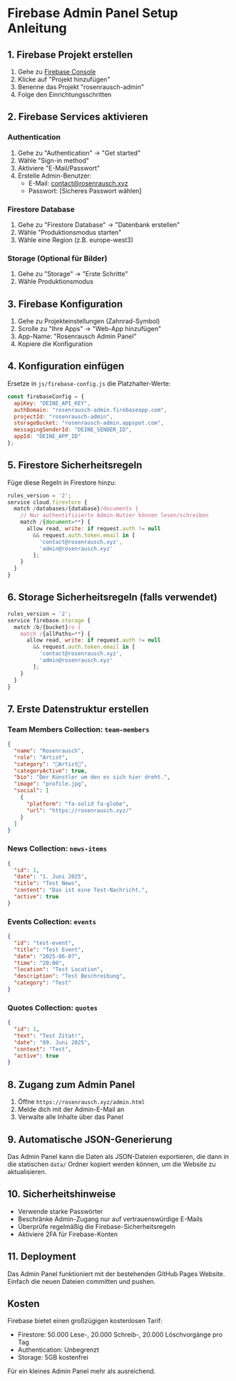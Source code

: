 # Firebase Admin Panel Setup Anleitung

## 1. Firebase Projekt erstellen

1. Gehe zu [Firebase Console](https://console.firebase.google.com/)
2. Klicke auf "Projekt hinzufügen"
3. Benenne das Projekt "rosenrausch-admin"
4. Folge den Einrichtungsschritten

## 2. Firebase Services aktivieren

### Authentication
1. Gehe zu "Authentication" → "Get started"
2. Wähle "Sign-in method"
3. Aktiviere "E-Mail/Passwort"
4. Erstelle Admin-Benutzer:
   - E-Mail: contact@rosenrausch.xyz
   - Passwort: [Sicheres Passwort wählen]

### Firestore Database
1. Gehe zu "Firestore Database" → "Datenbank erstellen"
2. Wähle "Produktionsmodus starten"
3. Wähle eine Region (z.B. europe-west3)

### Storage (Optional für Bilder)
1. Gehe zu "Storage" → "Erste Schritte"
2. Wähle Produktionsmodus

## 3. Firebase Konfiguration

1. Gehe zu Projekteinstellungen (Zahnrad-Symbol)
2. Scrolle zu "Ihre Apps" → "Web-App hinzufügen"
3. App-Name: "Rosenrausch Admin Panel"
4. Kopiere die Konfiguration

## 4. Konfiguration einfügen

Ersetze in `js/firebase-config.js` die Platzhalter-Werte:

```javascript
const firebaseConfig = {
  apiKey: "DEINE_API_KEY",
  authDomain: "rosenrausch-admin.firebaseapp.com",
  projectId: "rosenrausch-admin",
  storageBucket: "rosenrausch-admin.appspot.com",
  messagingSenderId: "DEINE_SENDER_ID",
  appId: "DEINE_APP_ID"
};
```

## 5. Firestore Sicherheitsregeln

Füge diese Regeln in Firestore hinzu:

```javascript
rules_version = '2';
service cloud.firestore {
  match /databases/{database}/documents {
    // Nur authentifizierte Admin-Nutzer können lesen/schreiben
    match /{document=**} {
      allow read, write: if request.auth != null 
        && request.auth.token.email in [
          'contact@rosenrausch.xyz',
          'admin@rosenrausch.xyz'
        ];
    }
  }
}
```

## 6. Storage Sicherheitsregeln (falls verwendet)

```javascript
rules_version = '2';
service firebase.storage {
  match /b/{bucket}/o {
    match /{allPaths=**} {
      allow read, write: if request.auth != null
        && request.auth.token.email in [
          'contact@rosenrausch.xyz',
          'admin@rosenrausch.xyz'
        ];
    }
  }
}
```

## 7. Erste Datenstruktur erstellen

### Team Members Collection: `team-members`
```json
{
  "name": "Rosenrausch",
  "role": "Artist",
  "category": "🌹Artist🌹",
  "categoryActive": true,
  "bio": "Der Künstler um den es sich hier dreht.",
  "image": "profile.jpg",
  "social": [
    {
      "platform": "fa-solid fa-globe",
      "url": "https://rosenrausch.xyz/"
    }
  ]
}
```

### News Collection: `news-items`
```json
{
  "id": 1,
  "date": "1. Juni 2025",
  "title": "Test News",
  "content": "Das ist eine Test-Nachricht.",
  "active": true
}
```

### Events Collection: `events`
```json
{
  "id": "test-event",
  "title": "Test Event",
  "date": "2025-06-07",
  "time": "20:00",
  "location": "Test Location",
  "description": "Test Beschreibung",
  "category": "Test"
}
```

### Quotes Collection: `quotes`
```json
{
  "id": 1,
  "text": "Test Zitat!",
  "date": "09. Juni 2025",
  "context": "Test",
  "active": true
}
```

## 8. Zugang zum Admin Panel

1. Öffne `https://rosenrausch.xyz/admin.html`
2. Melde dich mit der Admin-E-Mail an
3. Verwalte alle Inhalte über das Panel

## 9. Automatische JSON-Generierung

Das Admin Panel kann die Daten als JSON-Dateien exportieren, die dann in die statischen `data/` Ordner kopiert werden können, um die Website zu aktualisieren.

## 10. Sicherheitshinweise

- Verwende starke Passwörter
- Beschränke Admin-Zugang nur auf vertrauenswürdige E-Mails
- Überprüfe regelmäßig die Firebase-Sicherheitsregeln
- Aktiviere 2FA für Firebase-Konten

## 11. Deployment

Das Admin Panel funktioniert mit der bestehenden GitHub Pages Website. Einfach die neuen Dateien committen und pushen.

## Kosten

Firebase bietet einen großzügigen kostenlosen Tarif:
- Firestore: 50.000 Lese-, 20.000 Schreib-, 20.000 Löschvorgänge pro Tag
- Authentication: Unbegrenzt
- Storage: 5GB kostenfrei

Für ein kleines Admin Panel mehr als ausreichend.